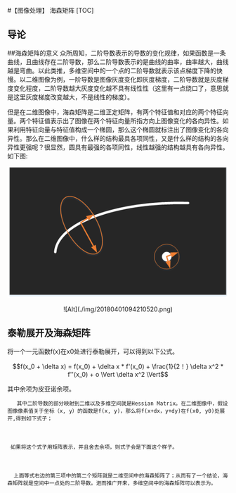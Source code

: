 #【图像处理】 海森矩阵 
[TOC]

## 导论

##海森矩阵的意义
众所周知，二阶导数表示的导数的变化规律，如果函数是一条曲线，且曲线存在二阶导数，那么二阶导数表示的是曲线的曲率，曲率越大，曲线越是弯曲。以此类推，多维空间中的一个点的二阶导数就表示该点梯度下降的快慢。以二维图像为例，一阶导数是图像灰度变化即灰度梯度，二阶导数就是灰度梯度变化程度，二阶导数越大灰度变化越不具有线性性（这里有一点绕口了，意思就是这里灰度梯度改变越大，不是线性的梯度）。

但是在二维图像中，海森矩阵是二维正定矩阵，有两个特征值和对应的两个特征向量。两个特征值表示出了图像在两个特征向量所指方向上图像变化的各向异性。如果利用特征向量与特征值构成一个椭圆，那么这个椭圆就标注出了图像变化的各向异性。那么在二维图像中，什么样的结构最具各项同性，又是什么样的结构的各向异性更强呢？很显然，圆具有最强的各项同性，线性越强的结构越具有各向异性。如下图:

![Alt](./img/20180401094210520.png) 
<div align="center"> ![Alt](./img/20180401094210520.png) </div>


## 泰勒展开及海森矩阵
将一个一元函数f(x)在x0处进行泰勒展开，可以得到以下公式。
 
$$f(x_0 + \delta x) = f(x_0) + \delta x * f'(x_0) + \frac{1}{2！} \delta x^2 * f''(x_0) + o \Vert \delta x^2 \Vert$$



其中余项为皮亚诺余项。

       其中二阶导数的部分映射到二维以及多维空间就是Hessian Matrix。在二维图像中，假设图像像素值关于坐标（x, y）的函数是f(x, y)，那么将f(x+dx，y+dy)在f(x0, y0)处展开,得到如下式子；



     如果将这个式子用矩阵表示，并且舍去余项，则式子会是下面这个样子。



      上面等式右边的第三项中的第二个矩阵就是二维空间中的海森矩阵了；从而有了一个结论，海森矩阵就是空间中一点处的二阶导数。进而推广开来，多维空间中的海森矩阵可以表示为。


